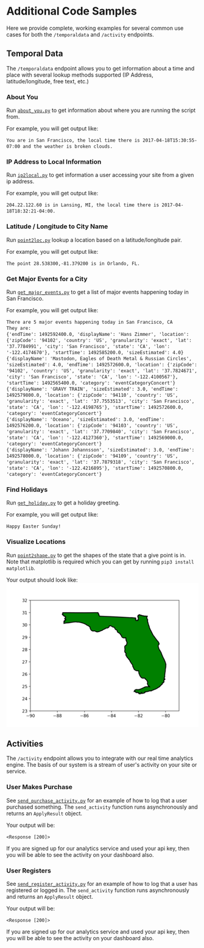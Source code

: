 # Additional Code Samples

Here we provide complete, working examples for several common use cases for both the `/temporaldata` and `/activity` endpoints.

## Temporal Data

The `/temporaldata` endpoint allows you to get information about a time and place with several lookup methods supported (IP Address, latitude/longitude, free text, etc.)

### About You

Run [`about_you.py`](./about_you.py) to get information about where you are running the script from.

For example, you will get output like:

```
You are in San Francisco, the local time there is 2017-04-18T15:30:55-07:00 and the weather is broken clouds.
```

### IP Address to Local Information

Run [`ip2local.py`](./ip2local.py) to get information a user accessing your site from a given ip address.

For example, you will get output like:

```
204.22.122.60 is in Lansing, MI, the local time there is 2017-04-18T18:32:21-04:00.
```

### Latitude / Longitude to City Name
Run [`point2loc.py`](./point2loc.py) lookup a location based on a latitude/longitude pair.

For example, you will get output like:

```
The point 28.538300,-81.379200 is in Orlando, FL.
```

### Get Major Events for a City

Run [`get_major_events.py`](./get_major_events.py) to get a list of major events happening today in San Francisco.

For example, you will get output like:
```
There are 5 major events happening today in San Francisco, CA
They are:
{'endTime': 1492592400.0, 'displayName': 'Hans Zimmer', 'location': {'zipCode': '94102', 'country': 'US', 'granularity': 'exact', 'lat': '37.7784991', 'city': 'San Francisco', 'state': 'CA', 'lon': '-122.4174670'}, 'startTime': 1492585200.0, 'sizeEstimated': 4.0}
{'displayName': 'Mastodon, Eagles of Death Metal & Russian Circles', 'sizeEstimated': 4.0, 'endTime': 1492572600.0, 'location': {'zipCode': '94102', 'country': 'US', 'granularity': 'exact', 'lat': '37.7824671', 'city': 'San Francisco', 'state': 'CA', 'lon': '-122.4100567'}, 'startTime': 1492565400.0, 'category': 'eventCategoryConcert'}
{'displayName': 'GRAVY TRAIN', 'sizeEstimated': 3.0, 'endTime': 1492579800.0, 'location': {'zipCode': '94110', 'country': 'US', 'granularity': 'exact', 'lat': '37.7553513', 'city': 'San Francisco', 'state': 'CA', 'lon': '-122.4198765'}, 'startTime': 1492572600.0, 'category': 'eventCategoryConcert'}
{'displayName': 'Oceano', 'sizeEstimated': 3.0, 'endTime': 1492576200.0, 'location': {'zipCode': '94103', 'country': 'US', 'granularity': 'exact', 'lat': '37.7709840', 'city': 'San Francisco', 'state': 'CA', 'lon': '-122.4127360'}, 'startTime': 1492569000.0, 'category': 'eventCategoryConcert'}
{'displayName': 'Johann Johannsson', 'sizeEstimated': 3.0, 'endTime': 1492578000.0, 'location': {'zipCode': '94109', 'country': 'US', 'granularity': 'exact', 'lat': '37.7879318', 'city': 'San Francisco', 'state': 'CA', 'lon': '-122.4216895'}, 'startTime': 1492570800.0, 'category': 'eventCategoryConcert'}
```

### Find Holidays

Run [`get_holiday.py`](./get_holiday.py) to get a holiday greeting.

For example, you will get output like:
```
Happy Easter Sunday!
```


### Visualize Locations

Run [`point2shape.py`](./point2shape.py) to get the shapes of the state that a give point is in. Note that matplotlib is required
which you can get by running `pip3 install matplotlib`.

Your output should look like:
![The expected output](https://raw.githubusercontent.com/Breinify/brein-api-library-python/master/documentation/img/florida.png "")



## Activities

The `/activity` endpoint allows you to integrate with our real time analytics engine. The basis of our system is a stream of user's activity on your site or service.

### User Makes Purchase

See [`send_purchase_activity.py`](./send_purchase_activity.py) for an example of how to log that a user purchased something. The `send_activity`
function runs asynchronously and returns an `ApplyResult` object.

Your output will be:

```
<Response [200]>
```

If you are signed up for our analytics service and used your api key, then you will be able to see the activity on your dashboard also.

### User Registers

See [`send_register_activity.py`](./send_register_activity.py) for an example of how to log that a user has registered or logged in. The `send_activity`
function runs asynchronously and returns an `ApplyResult` object.

Your output will be:

```
<Response [200]>
```

If you are signed up for our analytics service and used your api key, then you will be able to see the activity on your dashboard also.
